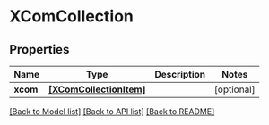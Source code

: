 # XComCollection

## Properties
Name | Type | Description | Notes
------------ | ------------- | ------------- | -------------
**xcom** | [**[XComCollectionItem]**](XComCollectionItem.md) |  | [optional] 

[[Back to Model list]](../README.md#documentation-for-models) [[Back to API list]](../README.md#documentation-for-api-endpoints) [[Back to README]](../README.md)


